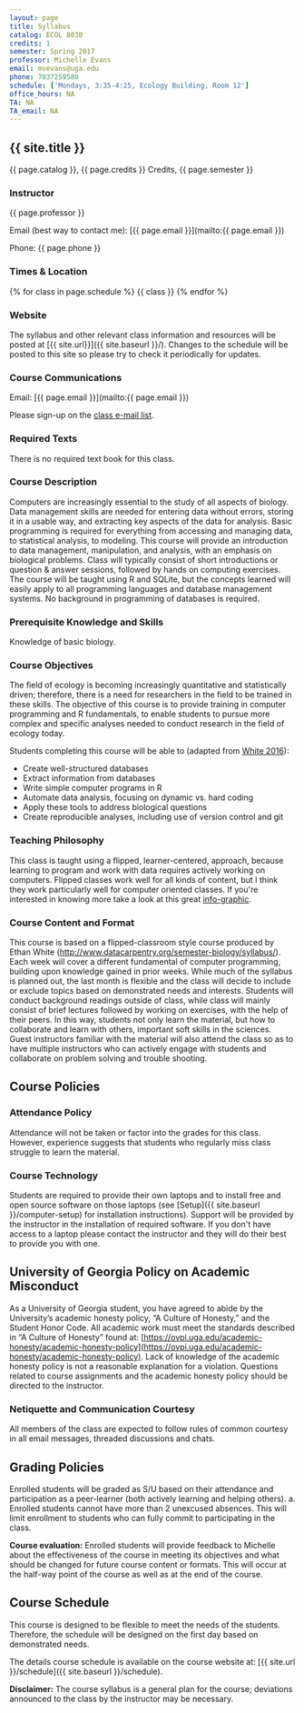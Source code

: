 ```yaml
---
layout: page
title: Syllabus
catalog: ECOL 8030
credits: 1
semester: Spring 2017
professor: Michelle Evans
email: mvevans@uga.edu
phone: 7037259580
schedule: ['Mondays, 3:35-4:25, Ecology Building, Room 12']
office_hours: NA
TA: NA
TA_email: NA
---
```


## {{ site.title }}

{{ page.catalog }}, {{ page.credits }} Credits, {{ page.semester }}

### Instructor

{{ page.professor }}

Email (best way to contact me):
[{{ page.email }}](mailto:{{ page.email }})

Phone: {{ page.phone }}


### Times & Location



{% for class in page.schedule %}
  {{ class }}
{% endfor %}



### Website

The syllabus and other relevant class information and resources will be posted
at [{{ site.url}}]({{ site.baseurl }}/). Changes to the schedule will be posted to this site so please try to check it periodically for updates.


### Course Communications

Email: [{{ page.email }}](mailto:{{ page.email }})

Please sign-up on the [class e-mail list](https://docs.google.com/spreadsheets/d/1oFH3be5rmU1ozKk9-E0_8CZ3Vq0HUbYnhqEICa67sDo/edit?usp=sharing).


### Required Texts

There is no required text book for this class.


### Course Description

Computers are increasingly essential to the study of all aspects of
biology. Data management skills are needed for entering data without errors,
storing it in a usable way, and extracting key aspects of the data for
analysis. Basic programming is required for everything from accessing and
managing data, to statistical analysis, to modeling. This course will provide an
introduction to data management, manipulation, and analysis, with an emphasis on
biological problems. Class will typically consist of short introductions or
question & answer sessions, followed by hands on computing exercises. The course
will be taught using R and SQLite, but the concepts learned will easily apply to
all programming languages and database management systems. No background in
programming of databases is required.


### Prerequisite Knowledge and Skills

Knowledge of basic biology.


### Course Objectives

The field of ecology is becoming increasingly quantitative and statistically driven; therefore, there is a need for researchers in the field to be trained in these skills.  The objective of this course is to provide training in computer programming and R fundamentals, to enable students to pursue more complex and specific analyses needed to conduct research in the field of ecology today.

Students completing this course will be able to (adapted from [White 2016](http://www.datacarpentry.org/semester-biology/syllabus/)):
*	Create well-structured databases
*	Extract information from databases
*	Write simple computer programs in R
*	Automate data analysis, focusing on dynamic vs. hard coding
*	Apply these tools to address biological questions
*	Create reproducible analyses, including use of version control and git


### Teaching Philosophy

This class is taught using a flipped, learner-centered, approach, because learning to program and work with data requires actively working on computers. Flipped classes work well for all kinds of content, but I think they work particularly well for computer oriented classes. If you're interested in knowing more take a look at this great [info-graphic](http://www.knewton.com/flipped-classroom-2/).


### Course Content and Format

This course is based on a flipped-classroom style course produced by Ethan White (http://www.datacarpentry.org/semester-biology/syllabus/). Each week will cover a different fundamental of computer programming, building upon knowledge gained in prior weeks. While much of the syllabus is planned out, the last month is flexible and the class will decide to include or exclude topics based on demonstrated needs and interests. Students will conduct background readings outside of class, while class will mainly consist of brief lectures followed by working on exercises, with the help of their peers.  In this way, students not only learn the material, but how to collaborate and learn with others, important soft skills in the sciences. Guest instructors familiar with the material will also attend the class so as to have multiple instructors who can actively engage with students and collaborate on problem solving and trouble shooting.


## Course Policies


### Attendance Policy

Attendance will not be taken or factor into the grades for this class. However, experience suggests that students who regularly miss class struggle to learn the material.


### Course Technology

Students are required to provide their own laptops and to install free and open source software on those laptops (see [Setup]({{ site.baseurl }}/computer-setup) for installation instructions). Support will be provided by the instructor in the installation of required software. If you don't have access to a laptop please contact the instructor and they will do their best to provide you with one.

## University of Georgia Policy on Academic Misconduct

As a University of Georgia student, you have agreed to abide by the University’s academic honesty policy, “A Culture of Honesty,” and the Student Honor Code. All academic work must meet the standards described in “A Culture of Honesty” found at: [https://ovpi.uga.edu/academic-honesty/academic-honesty-policy](https://ovpi.uga.edu/academic-honesty/academic-honesty-policy). Lack of knowledge of the academic honesty policy is not a reasonable explanation for a violation. Questions related to course assignments and the academic honesty policy should be directed to the instructor.


### Netiquette and Communication Courtesy

All members of the class are expected to follow rules of common
courtesy in all email messages, threaded discussions and chats.

## Grading Policies

Enrolled students will be graded as S/U based on their attendance and participation as a peer-learner (both actively learning and helping others).
a.	Enrolled students cannot have more than 2 unexcused absences.  This will limit enrollment to students who can fully commit to participating in the class.

**Course evaluation:** Enrolled students will provide feedback to Michelle about the effectiveness of the course in meeting its objectives and what should be changed for future course content or formats. This will occur at the half-way point of the course as well as at the end of the course.


## Course Schedule

This course is designed to be flexible to meet the needs of the students.  Therefore, the schedule will be designed on the first day based on demonstrated needs.

The details course schedule is available on the course website at:
[{{ site.url }}/schedule]({{ site.baseurl }}/schedule).


**Disclaimer:** The course syllabus is a general plan for the course; deviations announced to the class by the instructor may be necessary.
